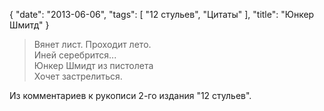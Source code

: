 {
   "date": "2013-06-06",
   "tags": [
      "12 стульев",
      "Цитаты"
   ],
   "title": "Юнкер Шмитд"
}

> Вянет лист. Проходит лето.  
> Иней серебрится...  
> Юнкер Шмидт из пистолета  
> Хочет застрелиться.

Из комментариев к рукописи 2-го издания "12 стульев".
